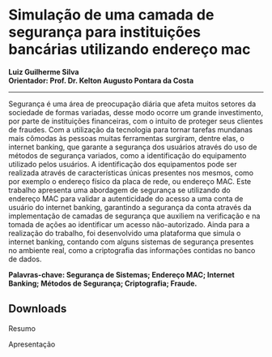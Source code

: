 # Simulação de uma camada de segurança para instituições bancárias utilizando endereço mac
**Luiz Guilherme Silva**  
**Orientador: Prof. Dr. Kelton Augusto Pontara da Costa**
***
Segurança é uma área de preocupação diária que afeta muitos setores da sociedade de formas variadas, desse modo ocorre um grande investimento, por parte de instituições financeiras, com o intuito de proteger seus clientes de fraudes. Com a utilização da tecnologia para tornar tarefas mundanas mais cômodas às pessoas muitas ferramentas surgiram, dentre elas, o internet banking, que garante a segurança dos usuários através do uso de métodos de segurança variados, como a identificação do equipamento utilizado pelos usuários. A identificação dos equipamentos pode ser realizada através de características únicas presentes nos mesmos, como por exemplo o endereço físico da placa de rede, ou endereço MAC. Este trabalho apresenta uma abordagem de segurança se utilizando do endereço MAC para validar a autenticidade do acesso a uma conta de usuário do internet banking, garantindo a segurança da conta através da implementação de camadas de segurança que auxiliem na verificação e na tomada de ações ao identificar um acesso não-autorizado. Ainda para a realização do trabalho, foi desenvolvido uma plataforma que simula o internet banking, contando com alguns sistemas de segurança presentes no ambiente real, como a criptografia das informações contidas no banco de dados.  

**Palavras-chave: Segurança de Sistemas; Endereço MAC; Internet Banking; Métodos de Segurança; Criptografia; Fraude.**

## Downloads

<p><a :href="$withBase('/files/resumo_luiz_g.doc')" download>Resumo</a></p>
<p><a :href="$withBase('/files/apresen_luiz_g.pptx')" download>Apresentação</a></p>
